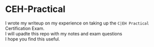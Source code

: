 # CEH-Practical
I wrote my writeup on my experience on taking up the `C|EH Practical` Certification Exam.<br />
I will upadte this repo with my notes and exam questions<br />
I hope you find this useful.<br />
